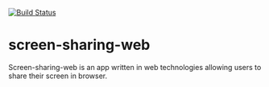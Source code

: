 [![Build Status](https://travis-ci.org/JaroslawPokropinski/screen-sharing-web.svg?branch=master)](https://travis-ci.org/JaroslawPokropinski/screen-sharing-web)

# screen-sharing-web
Screen-sharing-web is an app written in web technologies allowing users to share their screen in browser.
